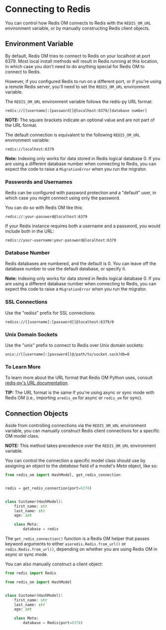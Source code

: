 # Connecting to Redis

You can control how Redis OM connects to Redis with the `REDIS_OM_URL` environment variable, or by manually constructing Redis client objects.

## Environment Variable

By default, Redis OM tries to connect to Redis on your localhost at port 6379. Most local install methods will result in Redis running at this location, in which case you don't need to do anything special for Redis OM to connect to Redis.

However, if you configured Redis to run on a different port, or if you're using a remote Redis server, you'll need to set the `REDIS_OM_URL` environment variable.

The `REDIS_OM_URL` environment variable follows the redis-py URL format:

    redis://[[username]:[password]]@localhost:6379/[database number]

**NOTE:** The square brackets indicate an optional value and are not part of the URL format.

The default connection is equivalent to the following `REDIS_OM_URL` environment variable:

    redis://localhost:6379

**Note:** Indexing only works for data stored in Redis logical database 0.  If you are using a different database number when connecting to Redis, you can expect the code to raise a `MigrationError` when you run the migrator.

### Passwords and Usernames

Redis can be configured with password protection and a "default" user, in which case you might connect using only the password.

You can do so with Redis OM like this:

    redis://:your-password@localhost:6379

If your Redis instance requires both a username and a password, you would include both in the URL:

    redis://your-username:your-password@localhost:6379

### Database Number

Redis databases are numbered, and the default is 0. You can leave off the database number to use the default database, or specify it.

**Note:** Indexing only works for data stored in Redis logical database 0.  If you are using a different database number when connecting to Redis, you can expect the code to raise a `MigrationError` when you run the migrator.

### SSL Connections

Use the "rediss" prefix for SSL connections:

    rediss://[[username]:[password]]@localhost:6379/0

### Unix Domain Sockets

Use the "unix" prefix to connect to Redis over Unix domain sockets:

    unix://[[username]:[password]]@/path/to/socket.sock?db=0

### To Learn More

To learn more about the URL format that Redis OM Python uses, consult [redis-py's URL documentation](https://redis-py.readthedocs.io/en/stable/#redis.Redis.from_url).

**TIP:** The URL format is the same if you're using async or sync mode with Redis OM (i.e., importing `aredis_om` for async or `redis_om` for sync).

## Connection Objects

Aside from controlling connections via the `REDIS_OM_URL` environment variable, you can manually construct Redis client connections for a specific OM model class.

**NOTE:** This method takes precedence over the `REDIS_OM_URL` environment variable.

You can control the connection a specific model class should use by assigning an object to the *database* field of a model's _Meta_ object, like so:

```python
from redis_om import HashModel, get_redis_connection


redis = get_redis_connection(port=6378)


class Customer(HashModel):
    first_name: str
    last_name: str
    age: int

    class Meta:
        database = redis
```

The `get_redis_connection()` function is a Redis OM helper that passes keyword arguments to either `aioredis.Redis.from_url()` or `redis.Redis.from_url()`, depending on whether you are using Redis OM in async or sync mode.

You can also manually construct a client object:

```python
from redis import Redis

from redis_om import HashModel


class Customer(HashModel):
    first_name: str
    last_name: str
    age: int

    class Meta:
        database = Redis(port=6378)
```
